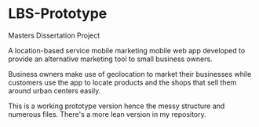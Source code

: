 # LBS-Prototype
Masters Dissertation Project

A location-based service mobile marketing mobile web app developed to provide an alternative marketing tool to small business owners.

Business owners make use of geolocation to market their businesses while customers use the app to locate products and the shops that sell them around urban centers easily.

This is a working prototype version hence the messy structure and numerous files. There's a more lean version in my repository.
